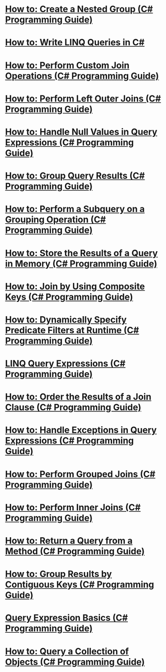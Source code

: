 # [How to: Create a Nested Group (C# Programming Guide)](how-to-create-a-nested-group.md)
# [How to: Write LINQ Queries in C#](how-to-write-linq-queries.md)
# [How to: Perform Custom Join Operations (C# Programming Guide)](how-to-perform-custom-join-operations.md)
# [How to: Perform Left Outer Joins (C# Programming Guide)](how-to-perform-left-outer-joins.md)
# [How to: Handle Null Values in Query Expressions (C# Programming Guide)](how-to-handle-null-values-in-query-expressions.md)
# [How to: Group Query Results (C# Programming Guide)](how-to-group-query-results.md)
# [How to: Perform a Subquery on a Grouping Operation (C# Programming Guide)](how-to-perform-a-subquery-on-a-grouping-operation.md)
# [How to: Store the Results of a Query in Memory (C# Programming Guide)](how-to-store-the-results-of-a-query-in-memory.md)
# [How to: Join by Using Composite Keys (C# Programming Guide)](how-to-join-by-using-composite-keys.md)
# [How to: Dynamically Specify Predicate Filters at Runtime (C# Programming Guide)](how-to-dynamically-specify-predicate-filters-at-runtime.md)
# [LINQ Query Expressions (C# Programming Guide)](index.md)
# [How to: Order the Results of a Join Clause (C# Programming Guide)](how-to-order-the-results-of-a-join-clause.md)
# [How to: Handle Exceptions in Query Expressions (C# Programming Guide)](how-to-handle-exceptions-in-query-expressions.md)
# [How to: Perform Grouped Joins (C# Programming Guide)](how-to-perform-grouped-joins.md)
# [How to: Perform Inner Joins (C# Programming Guide)](how-to-perform-inner-joins.md)
# [How to: Return a Query from a Method (C# Programming Guide)](how-to-return-a-query-from-a-method.md)
# [How to: Group Results by Contiguous Keys (C# Programming Guide)](how-to-group-results-by-contiguous-keys.md)
# [Query Expression Basics (C# Programming Guide)](query-expression-basics.md)
# [How to: Query a Collection of Objects (C# Programming Guide)](how-to-query-a-collection-of-objects.md)
